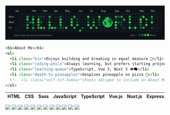 <!-- Custom "Hello, World!" Banner (Canva) -->
![Hello, World! Banner](hello-world-banner-v2.png)

```html
<h1>About Me</h1>
<ul>
  <li class="bio">Enjoys building and breaking in equal measure 🦠</li>
  <li class="coding-philo">Always learning, but prefers starting projects 💭</li>
  <li class="learning-queue">TypeScript, Vue 3, Nuxt 3 👁️‍🗨️</li>
  <li class="death-to-pineapples">Despises pineapple on pizza 🤢</li>
  <!-- <li class="self-ref-humour">Feels obliged to include an About Me 🤓</li> -->
</ul>
```

| HTML | CSS | Sass | JavaScript | TypeScript | Vue.js | Nuxt.js | Express.js | MongoDB | C++ | Qt | OpenCV |
| ---- | --- | ---- | ---------- | ---------- | ------ | ------- | ---------- | ------- | --- | -- | ------ |

<!-- Devicon Icons -->
<div align="justify">
  <img width="45" src="https://cdn.jsdelivr.net/gh/devicons/devicon/icons/html5/html5-original.svg">
  <img width="45" src="https://cdn.jsdelivr.net/gh/devicons/devicon/icons/css3/css3-original.svg">
  <img width="45" src="https://cdn.jsdelivr.net/gh/devicons/devicon/icons/sass/sass-original.svg">
  <img width="45" src="https://cdn.jsdelivr.net/gh/devicons/devicon/icons/javascript/javascript-original.svg">
  <img width="45" src="https://cdn.jsdelivr.net/gh/devicons/devicon/icons/typescript/typescript-original.svg">
  <img width="45" src="https://cdn.jsdelivr.net/gh/devicons/devicon/icons/vuejs/vuejs-original.svg">
  <img width="45" src="https://cdn.jsdelivr.net/gh/devicons/devicon/icons/nuxtjs/nuxtjs-original.svg">
  <img width="45" src="https://cdn.jsdelivr.net/gh/devicons/devicon/icons/express/express-original.svg">
  <img width="45" src="https://cdn.jsdelivr.net/gh/devicons/devicon/icons/mongodb/mongodb-original.svg">
  <img width="45" src="https://cdn.jsdelivr.net/gh/devicons/devicon/icons/cplusplus/cplusplus-original.svg">
  <img width="45" src="https://cdn.jsdelivr.net/gh/devicons/devicon/icons/qt/qt-original.svg">
  <img width="45" src="https://cdn.jsdelivr.net/gh/devicons/devicon/icons/opencv/opencv-original.svg">
</div>



